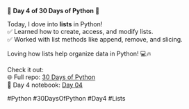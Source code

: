 

🚀 **Day 4 of 30 Days of Python** 🌟  

Today, I dove into **lists** in Python!  
✅ Learned how to create, access, and modify lists.  
✅ Worked with list methods like append, remove, and slicing.  

Loving how lists help organize data in Python! 💻🔥  

Check it out:  
🌐 Full repo: [30 Days of Python](https://github.com/codewithtanvir/30-days-of-Python)  
📂 Day 4 notebook: [Day 04](https://github.com/codewithtanvir/30-days-of-Python/tree/main/Day%2004)  

#Python #30DaysOfPython #Day4 #Lists  

